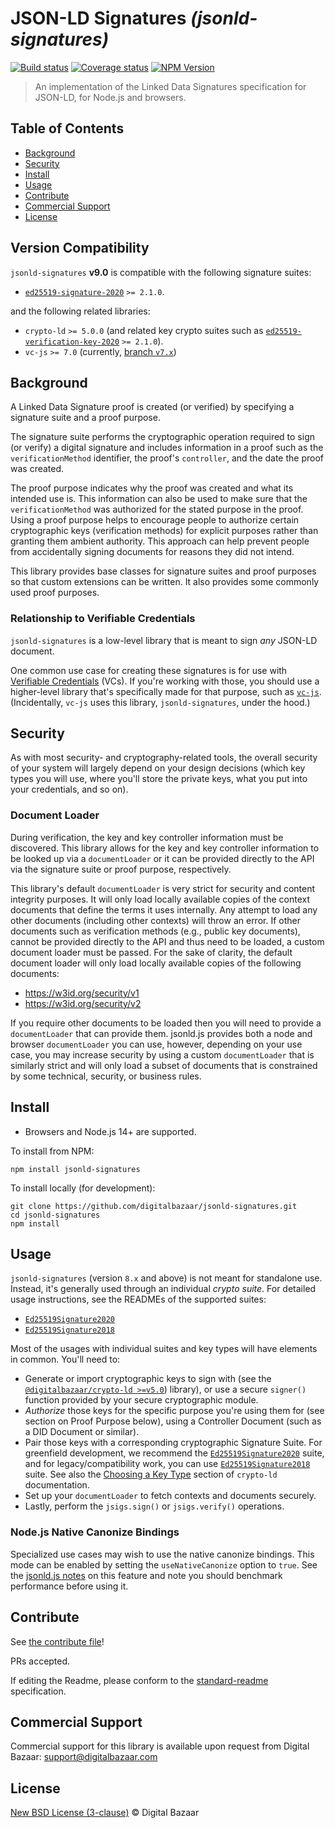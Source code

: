 # JSON-LD Signatures _(jsonld-signatures)_

[![Build status](https://img.shields.io/github/actions/workflow/status/digitalbazaar/jsonld-signatures/main.yml)](https://github.com/digitalbazaar/jsonld-signatures/actions?query=workflow%3A%22Node.js+CI%22)
[![Coverage status](https://img.shields.io/codecov/c/github/digitalbazaar/jsonld-signatures)](https://codecov.io/gh/digitalbazaar/jsonld-signatures)
[![NPM Version](https://img.shields.io/npm/v/jsonld-signatures.svg)](https://npm.im/jsonld-signatures)

> An implementation of the Linked Data Signatures specification for JSON-LD, for Node.js and browsers.

## Table of Contents

- [Background](#background)
- [Security](#security)
- [Install](#install)
- [Usage](#usage)
- [Contribute](#contribute)
- [Commercial Support](#commercial-support)
- [License](#license)

## Version Compatibility

`jsonld-signatures` **v9.0** is compatible with the following signature suites:

* [`ed25519-signature-2020`](https://github.com/digitalbazaar/ed25519-signature-2020)
  `>= 2.1.0`.

and the following related libraries:

* `crypto-ld` `>= 5.0.0` (and related key crypto suites such as 
  [`ed25519-verification-key-2020`](https://github.com/digitalbazaar/ed25519-verification-key-2020)
  `>= 2.1.0`).
* `vc-js` `>= 7.0` (currently, [branch `v7.x`](https://github.com/digitalbazaar/vc-js/pull/83))

## Background

A Linked Data Signature proof is created (or verified) by specifying a
signature suite and a proof purpose.

The signature suite performs the cryptographic operation required to sign (or
verify) a digital signature and includes information in a proof such as the
`verificationMethod` identifier, the proof's `controller`, and the date the
proof was created.

The proof purpose indicates why the proof was created and what its intended use
is. This information can also be used to make sure that the
`verificationMethod` was authorized for the stated purpose in the proof. Using
a proof purpose helps to encourage people to authorize certain cryptographic
keys (verification methods) for explicit purposes rather than granting them
ambient authority. This approach can help prevent people from accidentally
signing documents for reasons they did not intend.

This library provides base classes for signature suites and proof purposes
so that custom extensions can be written. It also provides some commonly
used proof purposes.

### Relationship to Verifiable Credentials

`jsonld-signatures` is a low-level library that is meant to sign _any_ JSON-LD
document.

One common use case for creating these signatures is for use with 
[Verifiable Credentials](https://w3c.github.io/vc-data-model) (VCs). If you're 
working with those, you should use a higher-level library that's specifically
made for that purpose, such as [`vc-js`](https://github.com/digitalbazaar/vc-js).
(Incidentally, `vc-js` uses this library, `jsonld-signatures`, under the hood.)

## Security

As with most security- and cryptography-related tools, the overall security of 
your system will largely depend on your design decisions (which key types you 
will use, where you'll store the private keys, what you put into your 
credentials, and so on).

### Document Loader

During verification, the key and key controller information must be discovered.
This library allows for the key and key controller information to be looked up
via a `documentLoader` or it can be provided directly to the API via the
signature suite or proof purpose, respectively.

This library's default `documentLoader` is very strict for security and content
integrity purposes. It will only load locally available copies of the context
documents that define the terms it uses internally. Any attempt to load any
other documents (including other contexts) will throw an error. If other
documents such as verification methods (e.g., public key documents), cannot
be provided directly to the API and thus need to be loaded, a custom document
loader must be passed. For the sake of clarity, the default document loader
will only load locally available copies of the following documents:

- https://w3id.org/security/v1
- https://w3id.org/security/v2

If you require other documents to be loaded then you will need to provide a
`documentLoader` that can provide them. jsonld.js provides both a node and browser
`documentLoader` you can use, however, depending on your use case, you may
increase security by using a custom `documentLoader` that is similarly strict
and will only load a subset of documents that is constrained by some technical,
security, or business rules.

## Install

- Browsers and Node.js 14+ are supported.

To install from NPM:

```
npm install jsonld-signatures
```

To install locally (for development):

```
git clone https://github.com/digitalbazaar/jsonld-signatures.git
cd jsonld-signatures
npm install
```

## Usage

`jsonld-signatures` (version `8.x` and above) is not meant for standalone use.
Instead, it's generally used through an individual _crypto suite_.
For detailed usage instructions, see the READMEs of the supported suites:

* [`Ed25519Signature2020`](https://github.com/digitalbazaar/ed25519-signature-2020) 
* [`Ed25519Signature2018`](https://github.com/digitalbazaar/ed25519-signature-2018)

Most of the usages with individual suites and key types will have elements in
common. You'll need to:

* Generate or import cryptographic keys to sign with (see
  the [`@digitalbazaar/crypto-ld >=v5.0`](https://github.com/digitalbazaar/crypto-ld))
  library), or use a secure `signer()` function provided by your secure
  cryptographic module.
* _Authorize_ those keys for the specific purpose you're using
  them for (see section on Proof Purpose below), using a Controller Document
  (such as a DID Document or similar).
* Pair those keys with a corresponding cryptographic Signature Suite.
  For greenfield development, we recommend the [`Ed25519Signature2020`](https://github.com/digitalbazaar/ed25519-signature-2020)
  suite, and for legacy/compatibility work, you can use 
  [`Ed25519Signature2018`](https://github.com/digitalbazaar/ed25519-signature-2018) suite.
  See also the [Choosing a Key Type](https://github.com/digitalbazaar/crypto-ld#choosing-a-key-type)
  section of `crypto-ld` documentation.
* Set up your `documentLoader` to fetch contexts and documents securely.
* Lastly, perform the `jsigs.sign()` or `jsigs.verify()` operations.

### Node.js Native Canonize Bindings

Specialized use cases may wish to use the native canonize bindings. This mode
can be enabled by setting the `useNativeCanonize` option to `true`. See the
[jsonld.js notes](https://github.com/digitalbazaar/jsonld.js#nodejs-native-canonize-bindings)
on this feature and note you should benchmark performance before using it.

## Contribute

See [the contribute file](https://github.com/digitalbazaar/bedrock/blob/master/CONTRIBUTING.md)!

PRs accepted.

If editing the Readme, please conform to the
[standard-readme](https://github.com/RichardLitt/standard-readme) specification.

## Commercial Support

Commercial support for this library is available upon request from
Digital Bazaar: support@digitalbazaar.com

## License

[New BSD License (3-clause)](LICENSE) © Digital Bazaar
